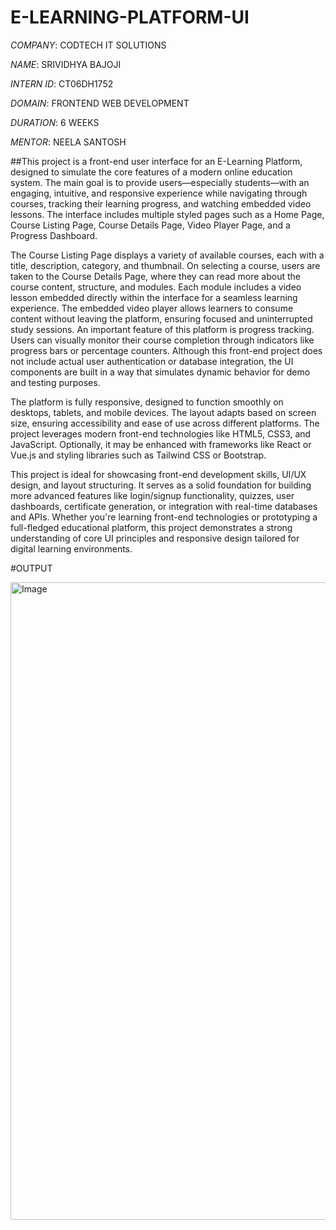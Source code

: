 # E-LEARNING-PLATFORM-UI

*COMPANY*: CODTECH IT SOLUTIONS

*NAME*: SRIVIDHYA BAJOJI

*INTERN ID*: CT06DH1752

*DOMAIN*: FRONTEND WEB DEVELOPMENT

*DURATION*: 6 WEEKS

*MENTOR*: NEELA SANTOSH

##This project is a front-end user interface for an E-Learning Platform, designed to simulate the core features of a modern online education system. The main goal is to provide users—especially students—with an engaging, intuitive, and responsive experience while navigating through courses, tracking their learning progress, and watching embedded video lessons. The interface includes multiple styled pages such as a Home Page, Course Listing Page, Course Details Page, Video Player Page, and a Progress Dashboard.

The Course Listing Page displays a variety of available courses, each with a title, description, category, and thumbnail. On selecting a course, users are taken to the Course Details Page, where they can read more about the course content, structure, and modules. Each module includes a video lesson embedded directly within the interface for a seamless learning experience. The embedded video player allows learners to consume content without leaving the platform, ensuring focused and uninterrupted study sessions.
An important feature of this platform is progress tracking. Users can visually monitor their course completion through indicators like progress bars or percentage counters. Although this front-end project does not include actual user authentication or database integration, the UI components are built in a way that simulates dynamic behavior for demo and testing purposes.

The platform is fully responsive, designed to function smoothly on desktops, tablets, and mobile devices. The layout adapts based on screen size, ensuring accessibility and ease of use across different platforms. The project leverages modern front-end technologies like HTML5, CSS3, and JavaScript. Optionally, it may be enhanced with frameworks like React or Vue.js and styling libraries such as Tailwind CSS or Bootstrap.

This project is ideal for showcasing front-end development skills, UI/UX design, and layout structuring. It serves as a solid foundation for building more advanced features like login/signup functionality, quizzes, user dashboards, certificate generation, or integration with real-time databases and APIs. Whether you're learning front-end technologies or prototyping a full-fledged educational platform, this project demonstrates a strong understanding of core UI principles and responsive design tailored for digital learning environments.

#OUTPUT

<img width="1920" height="1020" alt="Image" src="https://github.com/user-attachments/assets/420c93bd-40c3-472e-a9d7-bbbc06a0683f" />



